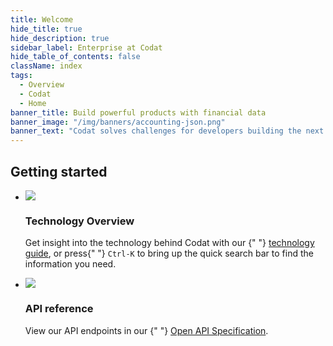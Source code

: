 ```yaml
---
title: Welcome
hide_title: true
hide_description: true
sidebar_label: Enterprise at Codat
hide_table_of_contents: false
className: index
tags:
  - Overview
  - Codat
  - Home
banner_title: Build powerful products with financial data
banner_image: "/img/banners/accounting-json.png"
banner_text: "Codat solves challenges for developers building the next generation of financial products for small businesses."
---
```




## Getting started



<ul className="card-container">
 
  <li className="card animation-pulse">
    <div className="header">
      <img
        src="/img/wp-icons/accounting-2.png"
        className="mini-icon"
      />
      <h3>Technology Overview</h3>
    </div>
    <p>
      Get insight into the technology behind Codat with our {" "}
      <a href="/enterprise/tech-overview/intro">technology guide</a>, or press{" "}
      <code>Ctrl-K</code> to bring up the quick search bar to find the information
      you need.
    </p>
  </li>
  <li className="card dark hypercard">
    <div className="header">
      <img
        src="/img/wp-icons/Stack.png"
        className="mini-icon"
      />
      <h3>API reference</h3>
    </div>
    <p>
      View our API endpoints in our {" "}
      <a href="https://github.com/codatio/oas">Open API Specification</a>.
    </p>
  </li>
</ul>
